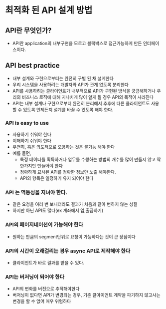 # 최적화 된 API 설계 방법

## API란 무엇인가?

- API란 application의 내부구현을 모르고 블랙박스로 접근가능하게 만든 인터페이스이다.

## API best practice

- 내부 설계와 구현으로부터는 완전히 구별 된 채 설게한다
- 우리 시스템을 사용하려는 개발자와 API가 관계 없도록 분리한다
- API를 사용하려는 클라이언트가 내부적으로 API가 구현된 방식을 궁금해하거나 우리의 비즈니스 로직에 대해 지나치게 많이 알게 될 경우 API의 목적이 사라진다
- API는 내부 설계나 구현으로부터 완전히 분리해서 추후에 다른 클라이언트도 사용할 수 있도록 언제든지 설계를 바꿀 수 있도록 해야 한다.

### API is easy to use
- 사용하기 쉬워야 한다
- 이해하기 쉬워야 한다
- 우연히, 혹은 의도적으로 오용하는 것은 불가능 해야 한다
- 예를 들면,
    - 특정 데이터를 획득하거나 업무를 수행하는 방법의 개수를 많이 만들지 않고 딱 한가지만 만들어야 한다
    - 정확하게 묘사된 API를 정확한 정보만 노출 해야한다.
    - API의 항목은 일정하기 유지 되어야 한다

### API 는 멱등성을 지녀야 한다.
- 같은 요청을 여러 번 보내더라도 결과가 처음과 같아 변하지 않는 성질
- 하지만 아닌 API도 많다(ex 계좌에서 입,출금하기)

### API의 페이지네이션이 가능해야 한다
- 원하는 만큼의 segment단위로 요청이 가능하다는 것이 큰 장점이다

### API의 시간이 오래걸리는 경우 async API로 제작해야 한다
- 클라이언트가 바로 결과를 받을 수 있다.

### API는 버저닝이 되어야 한다
- API의 변화를 버전으로 추적해야한다
- 버저닝이 없다면 API가 변경되는 경우, 기존 클아이언트 계약을 파기하지 않고사는 변경을 할 수 없어 매우 위험하다